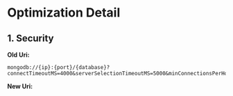 # Optimization Detail

## 1. Security

**Old Uri:** 

```
mongodb://{ip}:{port}/{database}?connectTimeoutMS=4000&serverSelectionTimeoutMS=5000&minConnectionsPerHost=50&connectionsPerHost=100
```

**New Uri:**